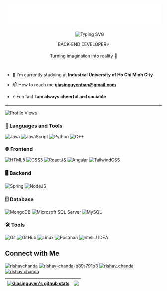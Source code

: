 <h1 align="center" style="margin-left: 10px;">
  <img src="https://github.com/giasinguyen/giasinguyen/blob/main/giasi.svg" alt="I'm Gia Si" />
</h1>
<p align="center" style="margin-left: 20px;">
  <a style="margin-left: 20px; href="https://git.io/typing-svg">
    <img src="https://readme-typing-svg.demolab.com?font=Fira+Code&duration=2000&pause=1000&color=00E0E5&random=false&width=435&lines=%F0%9F%92%A1+I'm+Gia+Si;%E2%9C%A8+Nguyen+Tran+Gia+Si;%F0%9F%94%A5+giasinguyen" alt="Typing SVG" />
  </a>
</p>
<p align="center">BACK-END DEVELOPER⚡</p>
<p align="center">Turning imagination into reality 🚀</p>
<p align="center">
<a href="https://twitter.com/giasinguyen" target="_blank"><img alt="" src="https://img.shields.io/badge/Twitter-000?logo=X&logoColor=ffffff&style=for-the-badge" style="vertical-align:center" /></a>
<a href="https://linkedin.com/in/giasinguyen" target="_blank"><img alt="" src="https://img.shields.io/badge/LinkedIn-000?logo=linkedin&logoColor=0A66C2&style=for-the-badge" style="vertical-align:center" /></a>
<a href="https://instagram.com/iamgiasi" target="_blank"><img alt="" src="https://img.shields.io/badge/Instagram-000?style=for-the-badge&logo=Instagram&logoColor=E4405F" style="vertical-align:center" /></a></p>

- 🔭 I'm currently studying at **Industrial University of Ho Chi Minh City**

- 📫 How to reach me **giasinguyentran@gmail.com**

- ⚡ Fun fact **I am always cheerful and sociable**
---
[![Profile Views](https://komarev.com/ghpvc/?username=giasinguyen&label=Profile%20views&color=0e75b6&style=flat)](https://github.com/giasinguyen)

### 🧰 Languages and Tools
![Java](https://img.shields.io/badge/Java-007396?style=for-the-badge&logo=java&logoColor=white) ![JavaScript](https://img.shields.io/badge/JavaScript-F7DF1E?style=for-the-badge&logo=javascript&logoColor=black) ![Python](https://img.shields.io/badge/Python-3776AB?style=for-the-badge&logo=python&logoColor=white) ![C++](https://img.shields.io/badge/C%2B%2B-00599C?style=for-the-badge&logo=c%2B%2B&logoColor=white)

### 🌐 Frontend  
![HTML5](https://img.shields.io/badge/HTML5-E34F26?style=for-the-badge&logo=html5&logoColor=white) ![CSS3](https://img.shields.io/badge/CSS3-1572B6?style=for-the-badge&logo=css3&logoColor=white) ![ReactJS](https://img.shields.io/badge/ReactJS-20232A?style=for-the-badge&logo=react&logoColor=61DAFB) ![Angular](https://img.shields.io/badge/Angular-20232A?style=for-the-badge&logo=angular&logoColor=red) ![TailwindCSS](https://img.shields.io/badge/TailwindCSS-38B2AC?style=for-the-badge&logo=tailwind-css&logoColor=white)

### 🖥️ Backend  
![Spring](https://img.shields.io/badge/Spring-6DB33F?style=for-the-badge&logo=spring&logoColor=white) ![NodeJS](https://img.shields.io/badge/Node.js-339933?style=for-the-badge&logo=node.js&logoColor=white)

### 🗄️ Database  
![MongoDB](https://img.shields.io/badge/MongoDB-4EA94B?style=for-the-badge&logo=mongodb&logoColor=white) ![Microsoft SQL Server](https://img.shields.io/badge/Microsoft%20SQL%20Server-CC2927?style=for-the-badge&logo=microsoft%20sql%20server&logoColor=white) ![MySQL](https://img.shields.io/badge/MySQL-4479A1?style=for-the-badge&logo=mysql&logoColor=white)

### 🛠️ Tools  
![Git](https://img.shields.io/badge/Git-F05032?style=for-the-badge&logo=git&logoColor=white) ![GitHub](https://img.shields.io/badge/GitHub-181717?style=for-the-badge&logo=github&logoColor=white) ![Linux](https://img.shields.io/badge/Linux-FCC624?style=for-the-badge&logo=linux&logoColor=black) ![Postman](https://img.shields.io/badge/Postman-FF6C37?style=for-the-badge&logo=postman&logoColor=white) ![IntelliJ IDEA](https://img.shields.io/badge/IntelliJ%20IDEA-000000?style=for-the-badge&logo=intellij-idea&logoColor=white)

## Connect with Me
<p align="left">
<a href="https://twitter.com/rishavchanda" target="blank"><img align="center" src="https://raw.githubusercontent.com/rahuldkjain/github-profile-readme-generator/master/src/images/icons/Social/twitter.svg" alt="rishavchanda" height="30" width="40" /></a>
<a href="https://linkedin.com/in/rishav-chanda-b89a791b3" target="blank"><img align="center" src="https://raw.githubusercontent.com/rahuldkjain/github-profile-readme-generator/master/src/images/icons/Social/linked-in-alt.svg" alt="rishav-chanda-b89a791b3" height="30" width="40" /></a>
<a href="https://instagram.com/rishav_chanda" target="blank"><img align="center" src="https://raw.githubusercontent.com/rahuldkjain/github-profile-readme-generator/master/src/images/icons/Social/instagram.svg" alt="rishav_chanda" height="30" width="40" /></a>
<a href="https://www.youtube.com/c/rishav chanda" target="blank"><img align="center" src="https://raw.githubusercontent.com/rahuldkjain/github-profile-readme-generator/master/src/images/icons/Social/youtube.svg" alt="rishav chanda" height="30" width="40" /></a>
</p>

| <a href="https://github.com/giasinguyen"><img align="center" src="https://github-readme-stats.vercel.app/api?username=giasinguyen&show_icons=true&include_all_commits=true&theme=radical&hide_border=true" alt="Giasinguyen's github stats" /></a> | <a href="https://github.com/giasinguyen"><img align="center" src="https://github-readme-stats.vercel.app/api/top-langs/?username=giasinguyen&layout=compact&theme=radical&hide_border=true" /></a> |
| ------------- | ------------- |



